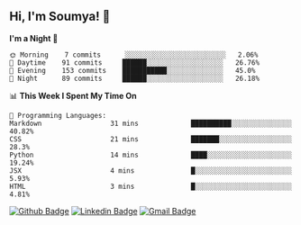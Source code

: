 ## Hi, I'm Soumya! 👋

<!--START_SECTION:waka-->
**I'm a Night 🦉** 

```text
🌞 Morning    7 commits      ░░░░░░░░░░░░░░░░░░░░░░░░░   2.06% 
🌆 Daytime    91 commits     ██████░░░░░░░░░░░░░░░░░░░   26.76% 
🌃 Evening    153 commits    ███████████░░░░░░░░░░░░░░   45.0% 
🌙 Night      89 commits     ██████░░░░░░░░░░░░░░░░░░░   26.18%

```


📊 **This Week I Spent My Time On** 

```text
💬 Programming Languages: 
Markdown                 31 mins             ██████████░░░░░░░░░░░░░░░   40.82% 
CSS                      21 mins             ███████░░░░░░░░░░░░░░░░░░   28.3% 
Python                   14 mins             ████░░░░░░░░░░░░░░░░░░░░░   19.24% 
JSX                      4 mins              █░░░░░░░░░░░░░░░░░░░░░░░░   5.93% 
HTML                     3 mins              █░░░░░░░░░░░░░░░░░░░░░░░░   4.81%

```


<!--END_SECTION:waka-->

[![Github Badge](https://img.shields.io/badge/-rubyruins-grey?style=for-the-badge&logo=github&logoColor=white&link=https://github.com/rubyruins/)](https://www.github.com/rubyruins/) 
[![Linkedin Badge](https://img.shields.io/badge/-Soumya%20Parekh-0072b1?style=for-the-badge&logo=Linkedin&logoColor=white&link=https://www.linkedin.com/in/Soumya-Parekh/)](https://www.linkedin.com/in/Soumya-Parekh/) 
[![Gmail Badge](https://img.shields.io/badge/-soumya.parekh@somaiya.edu-c14438?style=for-the-badge&logo=Gmail&logoColor=white&link=mailto:soumya.parekh@somaiya.edu)](mailto:soumya.parekh@somaiya.edu) 
